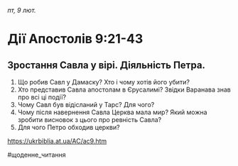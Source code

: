 
_пт, 9 лют._

# Дії Апостолів 9:21-43

## Зростання Савла у вірі. Діяльність Петра.
1. Що робив Савл у Дамаску? Хто і чому хотів його убити?
2. Хто представив Савла апостолам в Єрусалимі? Звідки Варанава знав про всі ці події?
3. Чому Савл був відісланий у Тарс? Для чого?
4. Чому після навернення Савла Церква мала мир? Який можна зробити висновок з цього про ревність Савла?
5. Для чого Петро обходив церкви?

https://ukrbiblia.at.ua/AC/ac9.htm 

#щоденне_читання
